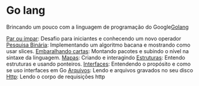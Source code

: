 # Go lang

Brincando um pouco com a linguagem de programação do Google[Golang](https://golang.org)

[Par ou ímpar](/evenOrOdd): Desafio para iniciantes e conhecendo um novo operador
[Pesquisa Binária](/binarySearch): Implementando um algoritmo bacana e mostrando como usar slices.
[Embaralhando cartas](/cards): Montando pacotes e subindo o nível na sintaxe da linguagem.
[Mapas](/maps): Criando e interagindo
[Estruturas](/structures): Entendo estruturas e usando ponteiros.
[Interfaces](interfaces): Entendendo o propósito e como se uso interfaces em Go
[Arquivos](/readfile): Lendo e arquivos gravados no seu disco
[Http](/http): Lendo o corpo de requisições http

